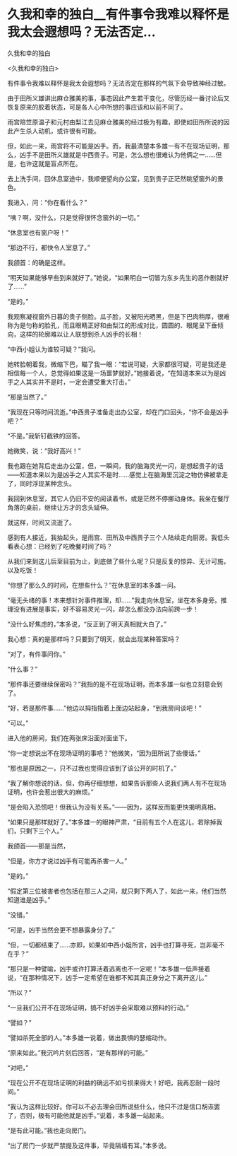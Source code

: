 # 久我和幸的独白__有件事令我难以释怀是我太会遐想吗？无法否定...

久我和幸的独白

<久我和幸的独白>

有件事令我难以释怀是我太会遐想吗？无法否定在那样的气氛下会导致神经过敏。

由于田所义雄讲出麻仓雅美的事，事态因此产生若干变化，尽管历经一番讨论后又恢复原来的胶着状态，可是各人心中所想的事应该和以前不同了。

雨宫陪笠原温子和元村由梨江去见麻仓雅美的经过极为有趣，即使如田所所说的因此产生杀人动机，或许很有可能。

但，如此一来，雨宫将不可能是凶手。而，我最清楚本多雄一有不在现场证明，那么，凶手不是田所义雄就是中西贵子。可是，怎么想也很难认为他俩之一……但是，也许这就是盲点所在。

去上洗手间，回休息室途中，我顺便望向办公室，见到贵子正茫然眺望窗外的景色。

我进入，问：“你在看什么？”

“咦？啊，没什么，只是觉得很怀念窗外的一切。”

“休息室也有窗户呀！”

“那边不行，都快令人室息了。”

我颌首：的确是这样。

“明天如果能够早些到来就好了。”她说，“如果明白一切皆为东乡先生的恶作剧就好了……”

“是的。”

我观察凝视窗外日暮的贵子侧脸。瓜子脸，又被阳光晒黑，但是下巴肉稍厚，很难称为是匀称的脸孔，而且眼睛正好和由梨江的形成对比，圆圆的、眼尾呈下垂倾向，这样的轮廓难以让人联想到杀人凶手的长相！

“中西小姐认为谁较可疑？”我问。

她转脸朝着我，微缩下巴，瞄了我一眼：“若说可疑，大家都很可疑，可是我还是相信每一个人，总觉得如果这是一场噩梦就好。”她接着说，“在知道本来以为是凶手之人其实并不是时，一定会遭受重大打击。”

“那是当然了。”

“我现在只等时间流逝。”中西贵子准备走出办公室，却在门口回头，“你不会是凶手吧？”

“不是。”我斩钉截铁的回答。

她微笑，说：“我好高兴！”

我也跟在她背后走出办公室，但，一瞬间，我的脑海灵光一闪，是想起贵子的话——知道本来以为是凶手之人其实不是时……感觉上在脑海里沉淀之物仿佛被拿走了，同时浮现某种念头。

我回到休息室，其它人仍旧不安的阅读着书，或是茫然不停挪动身体。我坐在餐厅角落的桌前，继续让方才的念头延伸。

就这样，时间又流逝了。

感到有人接近，我抬起头，是雨宫、田所及中西贵子三个人陆续走向厨房。我低头看表心想：已经到了吃晚餐时间了吗？

从我们来到这儿后至目前为止，到底做了些什么呢？只是反复的惊异、无计可施，以及吃饭！

“你想了那么久的时间，在想些什么？”在休息室的本多雄一问。

“毫无头绪的事！本来想针对事件推理，却……”我走向休息室，坐在本多身旁。推理没有进展是事实，好不容易灵光一闪，却怎么都没办法向前跨一步！

“没什么好焦虑的，”本多说，“反正到了明天真相就大白了。”

我心想：真的是那样吗？只要到了明天，就会出现某种答案吗？

“对了，有件事问你。”

“什么事？”

“那件事还要继续保密吗？”我指的是不在现场证明，而本多雄一似也立刻意会到了。

“好，若是那件事……”他边以拇指指着上面边站起身，“到我房间谈吧！”

“可以。”

进入他的房间，我们在两张床沿面对面坐下。

“你一定想说出不在现场证明的事吧？”他微笑，“因为田所说了些傻话。”

“那也是原因之一，只不过我也觉得应该到了该公开的时机了。”

“我了解你想说的话，但，你再仔细想想，如果告诉那些人说我们两人有不在现场证明，也许会惹出很大的麻烦。”

“是会陷入恐慌吧！但我认为没有关系。”——因为，这样反而能更快揭明真相。

“如果只是那样就好了。”本多雄一的眼神严肃，“目前有五个人在这儿，若除掉我们，只剩下三个人。”

我颌首——那是当然，

“但是，你方才说过凶手有可能再杀害一人。”

“是的。”

“假定第三位被害者也包括在那三人之间，就只剩下两人了，如此一来，他们当然知道谁是凶手。”

“没错。”

“可是，凶手当然会更不想暴露身分了。”

“但，一切都结束了……亦即，如果如中西小姐所言，凶手也打算寻死，岂非毫不在乎？”

“那只是一种譬喻，凶手或许打算活着逃离也不一定呢！”本多雄一低声接着说，“在那种情况下，凶手一定希望在谁都不知其真正身分之下离开这儿。”

“所以？”

“一旦我们公开不在现场证明，搞不好凶手会采取难以预料的行动。”

“譬如？”

“譬如杀死全部的人。”本多雄一说着，做出畏惧的瑟缩动作。

“原来如此。”我沉吟片刻后回答，“是有那样的可能。”

“对吧，”

“现在公开不在现场证明的利益的确远不如亏损来得大！好吧，我再忍耐一段时间。”

“我认为这样比较好。你可以不必去理会田所说些什么，他只不过是信口胡诙罢了，否则，极有可能他就是凶手。”说着，本多雄一站起来。

“是有此可能。”我也走向房门。

“出了房门一步就严禁提及这件事，毕竟隔墙有耳。”本多说。